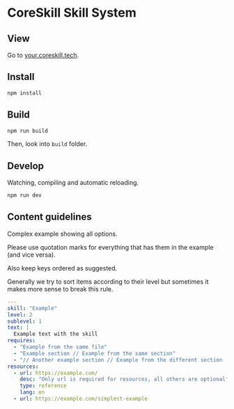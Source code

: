 # CoreSkill Skill System

## View

Go to [your.coreskill.tech](https://your.coreskill.tech).

## Install

```sh
npm install
```

## Build

```sh
npm run build
```

Then, look into `build` folder.

## Develop

Watching, compiling and automatic reloading.

```sh
npm run dev
```

## Content guidelines

Complex example showing all options.

Please use quotation marks for everything that has them in the example (and vice versa).

Also keep keys ordered as suggested.

Generally we try to sort items according to their level but sometimes it makes more sense to break this rule.

```yaml
---
skill: "Example"
level: 2
sublevel: 1
text: |
  Example text with the skill
requires:
  - "Example from the same file"
  - "Example section // Example from the same section"
  - "// Another example section // Example from the different section (Absolute path)"
resources:
  - url: https://example.com/
    desc: "Only url is required for resources, all others are optional"
    type: reference
    lang: en
  - url: https://example.com/simplest-example
```
